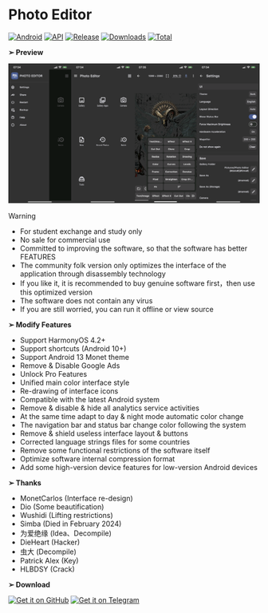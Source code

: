 # Photo Editor
[![Android](https://img.shields.io/badge/Platform-Android-green.svg?style=flat)](https://www.android.com) [![API](https://img.shields.io/badge/API-21%2B-orange.svg?logo=android&style=flat)](https://developer.android.com/studio/releases/platforms) [![Release](https://img.shields.io/github/v/release/PatrickAlex2019/PhotoEditor?color=blue&label=Release&style=flat)](https://github.com/PatrickAlex2019/PhotoEditor/releases) [![Downloads](https://img.shields.io/github/downloads/PatrickAlex2019/PhotoEditor/total?label=Downloads&logo=github&style=flat)](https://github.com/PatrickAlex2019/PhotoEditor/releases) [![Total](https://shields.io/github/downloads/PatrickAlex2019/PhotoEditor/total?logo=Bookmeter&label=Counts&logoColor=yellow&color=yellow)](https://github.com/PatrickAlex2019/PhotoEditor/releases)

**➢ Preview**

![alt text](https://raw.githubusercontent.com/PatrickAlex2019/PhotoEditor/master/PhotoEditor_Preview2.png)

> [!WARNING]
>- For student exchange and study only
>- No sale for commercial use
>- Committed to improving the software, so that the software has better FEATURES
>- The community folk version only optimizes the interface of the application through disassembly technology
>- If you like it, it is recommended to buy genuine software first，then use this optimized version
>- The software does not contain any virus
>- If you are still worried, you can run it offline or view source

**➢ Modify Features**

- Support HarmonyOS 4.2+
- Support shortcuts (Android 10+)
- Support Android 13 Monet theme
- Remove & Disable Google Ads
- Unlock Pro Features
- Unified main color interface style
- Re-drawing of interface icons
- Compatible with the latest Android system
- Remove & disable & hide all analytics service activities
- At the same time adapt to day & night mode automatic color change
- The navigation bar and status bar change color following the system
- Remove & shield useless interface layout & buttons
- Corrected language strings files for some countries
- Remove some functional restrictions of the software itself
- Optimize software internal compression format
- Add some high-version device features for low-version Android devices

**➢ Thanks**

- MonetCarlos (Interface re-design)
- Dio (Some beautification)
- Wushidi (Lifting restrictions)
- Simba (Died in February 2024)
- 为爱绝缘 (Idea、Decompile)
- DieHeart (Hacker)
- 虫大 (Decompile)
- Patrick Alex (Key)
- HLBDSY (Crack)

**➢ Download**

[<img src="https://raw.githubusercontent.com/PatrickAlex2019/QuickPic-Gallery/master/Images/GitHub.svg"
      alt='Get it on GitHub'
      height="80">](https://github.com/PatrickAlex2019/PhotoEditor/releases/latest) [<img src="https://raw.githubusercontent.com/PatrickAlex2019/QuickPic-Gallery/master/Images/Telegram.svg"
      alt='Get it on Telegram'
      height="80">](https://t.me/anubis_recommended)
